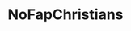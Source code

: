 ---
title: NoFapChristians
crosslinks:
- cosmicservant
- DisciplesOfGrace
- NoFap
- Catholicism
- Christianity
- TrueChristian
- soccer
- intermittentfasting
- pornfree
- ChristianConfessions
- AskMenOver30
- MuslimNoFap
- EarthPorn
- casualnudity
- disciplesofgrace
---